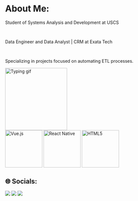 # About Me:
Student of Systems Analysis and Development at USCS

<br>

Data Engineer and Data Analyst | CRM at Exata Tech

<br>

Specializing in projects focused on automating ETL processes.

<img src="https://media2.giphy.com/media/C299iw7dL1YF7oni9e/giphy.gif" alt="Typing gif" style="width: 200px; height: auto;">

  <br>

  <img src="https://img.icons8.com/color/2x/python.png" width="120" alt="Vue.js">
  <img src="https://cdn.icon-icons.com/icons2/1508/PNG/512/officedatabase_104402.png" width="120" alt="React Native">
  <img src="https://img.icons8.com/color/2x/html-5.png" width="120" alt="HTML5">

</table>

## 🌐 Socials:

<div> 
  <a href="https://www.instagram.com/b_alvarim/" target="_blank"><img src="https://img.shields.io/badge/-Instagram-%23E4405F?style=for-the-badge&logo=instagram&logoColor=white" target="_blank"></a>
  <a href = "mailto:brunoalvarim1@gmail.com"><img src="https://img.shields.io/badge/-Gmail-%23333?style=for-the-badge&logo=gmail&logoColor=white" target="_blank"></a>
  <a href="https://www.linkedin.com/in/bruno-alvarim-093733250/" target="_blank"><img src="https://img.shields.io/badge/-LinkedIn-%230077B5?style=for-the-badge&logo=linkedin&logoColor=white" target="_blank"></a> 
</div>

